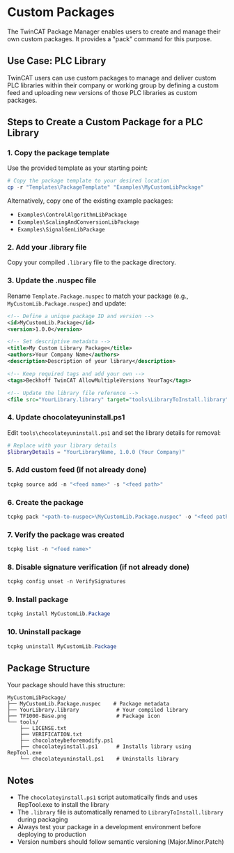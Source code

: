 # Custom Packages

The TwinCAT Package Manager enables users to create and manage their own custom packages. It provides a "pack" command for this purpose.

## Use Case: PLC Library

TwinCAT users can use custom packages to manage and deliver custom PLC libraries within their company or working group by defining a custom feed and uploading new versions of those PLC libraries as custom packages.

## Steps to Create a Custom Package for a PLC Library

### 1. Copy the package template

Use the provided template as your starting point:

```powershell
# Copy the package template to your desired location
cp -r "Templates\PackageTemplate" "Examples\MyCustomLibPackage"
```

Alternatively, copy one of the existing example packages:
- `Examples\ControlAlgorithmLibPackage`
- `Examples\ScalingAndConversionLibPackage`
- `Examples\SignalGenLibPackage`

### 2. Add your .library file

Copy your compiled `.library` file to the package directory.

### 3. Update the .nuspec file

Rename `Template.Package.nuspec` to match your package (e.g., `MyCustomLib.Package.nuspec`) and update:

```xml
<!-- Define a unique package ID and version -->
<id>MyCustomLib.Package</id>
<version>1.0.0</version>

<!-- Set descriptive metadata -->
<title>My Custom Library Package</title>
<authors>Your Company Name</authors>
<description>Description of your library</description>

<!-- Keep required tags and add your own -->
<tags>Beckhoff TwinCAT AllowMultipleVersions YourTag</tags>

<!-- Update the library file reference -->
<file src="YourLibrary.library" target="tools\LibraryToInstall.library" />
```

### 4. Update chocolateyuninstall.ps1

Edit `tools\chocolateyuninstall.ps1` and set the library details for removal:

```powershell
# Replace with your library details
$libraryDetails = "YourLibraryName, 1.0.0 (Your Company)"
```

### 5. Add custom feed (if not already done)

```powershell
tcpkg source add -n "<feed name>" -s "<feed path>"
```

### 6. Create the package

```powershell
tcpkg pack "<path-to-nuspec>\MyCustomLib.Package.nuspec" -o "<feed path>"
```

### 7. Verify the package was created

```powershell
tcpkg list -n "<feed name>"
```

### 8. Disable signature verification (if not already done)

```powershell
tcpkg config unset -n VerifySignatures
```

### 9. Install package

```powershell
tcpkg install MyCustomLib.Package
```

### 10. Uninstall package

```powershell
tcpkg uninstall MyCustomLib.Package
```

## Package Structure

Your package should have this structure:

```
MyCustomLibPackage/
├── MyCustomLib.Package.nuspec    # Package metadata
├── YourLibrary.library            # Your compiled library
├── TF1000-Base.png                # Package icon
└── tools/
    ├── LICENSE.txt
    ├── VERIFICATION.txt
    ├── chocolateybeforemodify.ps1
    ├── chocolateyinstall.ps1      # Installs library using RepTool.exe
    └── chocolateyuninstall.ps1    # Uninstalls library
```

## Notes

- The `chocolateyinstall.ps1` script automatically finds and uses RepTool.exe to install the library
- The `.library` file is automatically renamed to `LibraryToInstall.library` during packaging
- Always test your package in a development environment before deploying to production
- Version numbers should follow semantic versioning (Major.Minor.Patch)

